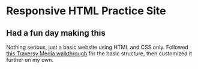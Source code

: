 # Responsive HTML Practice Site
## Had a fun day making this

Nothing serious, just a basic website using HTML and CSS only. Followed [this Traversy Media walkthrough](https://www.youtube.com/watch?v=Wm6CUkswsNw&ab_channel=TraversyMedia) for the basic structure, then customized it further on my own.